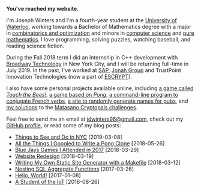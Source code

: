 <!-- Joseph Winters -->

**You've reached my website.**

I'm Joseph Winters and I'm a fourth-year student at the [University of Waterloo](https://uwaterloo.ca/), working towards a Bachelor of Mathematics degree with a major in [combinatorics and optimization](https://uwaterloo.ca/combinatorics-and-optimization/) and minors in [computer science](https://cs.uwaterloo.ca/) and [pure mathematics](https://uwaterloo.ca/pure-mathematics/).
I love programming, solving puzzles, watching baseball, and reading science fiction.

During the Fall 2018 term I did an internship in C++ development with [Broadway Technology](http://www.broadwaytechnology.com/) in New York City, and I will be returning full-time in July 2019.
In the past, I've worked at [SAP](https://sap.com), [Jonah Group](https://jonahgroup.com) and TrustPoint Innovation Technologies (now a part of [ESCRYPT](https://escrypt.com)).

I also have some personal projects available online, including [a game called *Touch the Bees!*](https://github.com/jdw1996/touch-the-bees), [a game based on *Pong*](https://github.com/jdw1996/retro-table-tennis), [a command-line program to conjugate French verbs](https://github.com/jdw1996/french-conjugator), [a site to randomly generate names for pubs](https://github.com/jdw1996/pub-name-generator), and [my solutions](https://github.com/jdw1996/cryptopals) to the [Matasano Cryptopals challenges](https://cryptopals.com/).

Feel free to send me an email at [jdwinters96@gmail.com](mailto:jdwinters96@gmail.com), check out my [GitHub profile](https://github.com/jdw1996), or read some of my blog posts:

<!-- * [Title](/link) <span class="index-date">[date]</span> -->
* [Things to See and Do in NYC](/2019-03-08-things-to-see-and-do-in-nyc) <span class="index-date">[2019-03-08]</span>
* [All the Things I Googled to Write a Pong Clone](/2018-05-26-all-the-things-i-googled-to-write-a-pong-clone.html) <span class="index-date">[2018-05-26]</span>
* [Blue Jays Games I Attended in 2017](/2018-03-29-blue-jays-games-i-attended-in-2017.html) <span class="index-date">[2018-03-29]</span>
* [Website Redesign](/2018-03-19-website-redesign.html) <span class="index-date">[2018-03-19]</span>
* [Writing My Own Static Site Generator with a Makefile](/2018-03-12-writing-my-own-static-site-generator-with-a-makefile.html) <span class="index-date">[2018-03-12]</span>
* [Nesting SQL Aggregate Functions](/2017-03-26-nesting-sql-aggregate-functions.html) <span class="index-date">[2017-03-26]</span>
* [Hello, World!](/2017-01-08-hello-world.html) <span class="index-date">[2017-01-08]</span>
* [A Student of the IoT](/2016-08-26-a-student-of-the-iot.html) <span class="index-date">[2016-08-26]</span>
